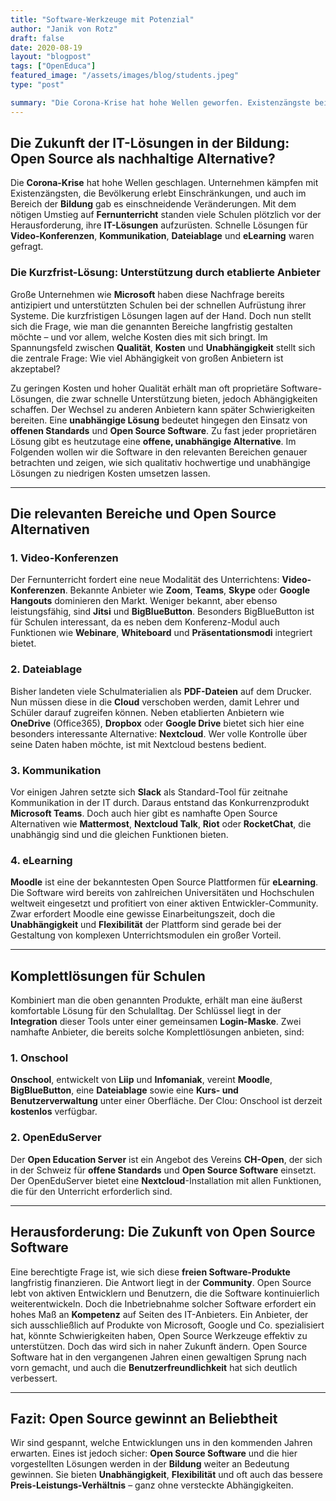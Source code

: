 ```yaml
---
title: "Software-Werkzeuge mit Potenzial"
author: "Janik von Rotz"
draft: false
date: 2020-08-19
layout: "blogpost"
tags: ["OpenEduca"]
featured_image: "/assets/images/blog/students.jpeg"
type: "post"

summary: "Die Corona-Krise hat hohe Wellen geworfen. Existenzängste bei Unternehmen und Einschränkungen bei der Bevölkerung. Grosse Veränderungen in der Wirtschaft und so auch im Bereich der Bildung. Aufgrund d..."
---
```


## Die Zukunft der IT-Lösungen in der Bildung: Open Source als nachhaltige Alternative?

Die **Corona-Krise** hat hohe Wellen geschlagen. Unternehmen kämpfen mit Existenzängsten, die Bevölkerung erlebt Einschränkungen, und auch im Bereich der **Bildung** gab es einschneidende Veränderungen. Mit dem nötigen Umstieg auf **Fernunterricht** standen viele Schulen plötzlich vor der Herausforderung, ihre **IT-Lösungen** aufzurüsten. Schnelle Lösungen für **Video-Konferenzen**, **Kommunikation**, **Dateiablage** und **eLearning** waren gefragt.

### Die Kurzfrist-Lösung: Unterstützung durch etablierte Anbieter

Große Unternehmen wie **Microsoft** haben diese Nachfrage bereits antizipiert und unterstützten Schulen bei der schnellen Aufrüstung ihrer Systeme. Die kurzfristigen Lösungen lagen auf der Hand. Doch nun stellt sich die Frage, wie man die genannten Bereiche langfristig gestalten möchte – und vor allem, welche Kosten dies mit sich bringt. Im Spannungsfeld zwischen **Qualität**, **Kosten** und **Unabhängigkeit** stellt sich die zentrale Frage: Wie viel Abhängigkeit von großen Anbietern ist akzeptabel?

Zu geringen Kosten und hoher Qualität erhält man oft proprietäre Software-Lösungen, die zwar schnelle Unterstützung bieten, jedoch Abhängigkeiten schaffen. Der Wechsel zu anderen Anbietern kann später Schwierigkeiten bereiten. Eine **unabhängige Lösung** bedeutet hingegen den Einsatz von **offenen Standards** und **Open Source Software**. Zu fast jeder proprietären Lösung gibt es heutzutage eine **offene, unabhängige Alternative**. Im Folgenden wollen wir die Software in den relevanten Bereichen genauer betrachten und zeigen, wie sich qualitativ hochwertige und unabhängige Lösungen zu niedrigen Kosten umsetzen lassen.

---

## Die relevanten Bereiche und Open Source Alternativen

### 1. **Video-Konferenzen**
Der Fernunterricht fordert eine neue Modalität des Unterrichtens: **Video-Konferenzen**. Bekannte Anbieter wie **Zoom**, **Teams**, **Skype** oder **Google Hangouts** dominieren den Markt. Weniger bekannt, aber ebenso leistungsfähig, sind **Jitsi** und **BigBlueButton**. Besonders BigBlueButton ist für Schulen interessant, da es neben dem Konferenz-Modul auch Funktionen wie **Webinare**, **Whiteboard** und **Präsentationsmodi** integriert bietet.

### 2. **Dateiablage**
Bisher landeten viele Schulmaterialien als **PDF-Dateien** auf dem Drucker. Nun müssen diese in die **Cloud** verschoben werden, damit Lehrer und Schüler darauf zugreifen können. Neben etablierten Anbietern wie **OneDrive** (Office365), **Dropbox** oder **Google Drive** bietet sich hier eine besonders interessante Alternative: **Nextcloud**. Wer volle Kontrolle über seine Daten haben möchte, ist mit Nextcloud bestens bedient.

### 3. **Kommunikation**
Vor einigen Jahren setzte sich **Slack** als Standard-Tool für zeitnahe Kommunikation in der IT durch. Daraus entstand das Konkurrenzprodukt **Microsoft Teams**. Doch auch hier gibt es namhafte Open Source Alternativen wie **Mattermost**, **Nextcloud Talk**, **Riot** oder **RocketChat**, die unabhängig sind und die gleichen Funktionen bieten.

### 4. **eLearning**
**Moodle** ist eine der bekanntesten Open Source Plattformen für **eLearning**. Die Software wird bereits von zahlreichen Universitäten und Hochschulen weltweit eingesetzt und profitiert von einer aktiven Entwickler-Community. Zwar erfordert Moodle eine gewisse Einarbeitungszeit, doch die **Unabhängigkeit** und **Flexibilität** der Plattform sind gerade bei der Gestaltung von komplexen Unterrichtsmodulen ein großer Vorteil.

---

## Komplettlösungen für Schulen

Kombiniert man die oben genannten Produkte, erhält man eine äußerst komfortable Lösung für den Schulalltag. Der Schlüssel liegt in der **Integration** dieser Tools unter einer gemeinsamen **Login-Maske**. Zwei namhafte Anbieter, die bereits solche Komplettlösungen anbieten, sind:

### 1. **Onschool**
**Onschool**, entwickelt von **Liip** und **Infomaniak**, vereint **Moodle**, **BigBlueButton**, eine **Dateiablage** sowie eine **Kurs- und Benutzerverwaltung** unter einer Oberfläche. Der Clou: Onschool ist derzeit **kostenlos** verfügbar.

### 2. **OpenEduServer**
Der **Open Education Server** ist ein Angebot des Vereins **CH-Open**, der sich in der Schweiz für **offene Standards** und **Open Source Software** einsetzt. Der OpenEduServer bietet eine **Nextcloud**-Installation mit allen Funktionen, die für den Unterricht erforderlich sind.

---

## Herausforderung: Die Zukunft von Open Source Software

Eine berechtigte Frage ist, wie sich diese **freien Software-Produkte** langfristig finanzieren. Die Antwort liegt in der **Community**. Open Source lebt von aktiven Entwicklern und Benutzern, die die Software kontinuierlich weiterentwickeln. Doch die Inbetriebnahme solcher Software erfordert ein hohes Maß an **Kompetenz** auf Seiten des IT-Anbieters. Ein Anbieter, der sich ausschließlich auf Produkte von Microsoft, Google und Co. spezialisiert hat, könnte Schwierigkeiten haben, Open Source Werkzeuge effektiv zu unterstützen. Doch das wird sich in naher Zukunft ändern. Open Source Software hat in den vergangenen Jahren einen gewaltigen Sprung nach vorn gemacht, und auch die **Benutzerfreundlichkeit** hat sich deutlich verbessert.

---

## Fazit: Open Source gewinnt an Beliebtheit

Wir sind gespannt, welche Entwicklungen uns in den kommenden Jahren erwarten. Eines ist jedoch sicher: **Open Source Software** und die hier vorgestellten Lösungen werden in der **Bildung** weiter an Bedeutung gewinnen. Sie bieten **Unabhängigkeit**, **Flexibilität** und oft auch das bessere **Preis-Leistungs-Verhältnis** – ganz ohne versteckte Abhängigkeiten.

